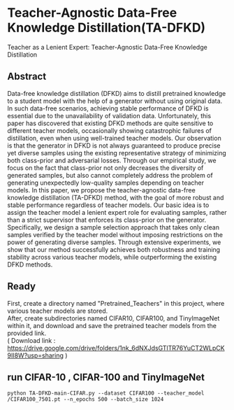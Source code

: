 # Teacher-Agnostic Data-Free Knowledge Distillation(TA-DFKD)

Teacher as a Lenient Expert: Teacher-Agnostic Data-Free Knowledge Distillation

## Abstract 
Data-free knowledge distillation (DFKD) aims to distill pretrained knowledge to a student model with the help of a generator without using original data. In such data-free scenarios, achieving stable performance of DFKD is essential due to the unavailability of validation data. Unfortunately, this paper has discovered that existing DFKD methods are quite sensitive to different teacher models, occasionally showing catastrophic failures of distillation, even when using well-trained teacher models. Our observation is that the generator in DFKD is not always guaranteed to produce precise yet diverse samples using the existing representative strategy of minimizing both class-prior and adversarial losses. Through our empirical study, we focus on the fact that class-prior not only decreases the diversity of generated samples, but also cannot completely address the problem of generating unexpectedly low-quality samples depending on teacher models. In this paper, we propose the teacher-agnostic data-free knowledge distillation (TA-DFKD) method, with the goal of more robust and stable performance regardless of teacher models. Our basic idea is to assign the teacher model a lenient expert role for evaluating samples, rather than a strict supervisor that enforces its class-prior on the generator. Specifically, we design a sample selection approach that takes only clean samples verified by the teacher model without imposing restrictions on the power of generating diverse samples. Through extensive experiments, we show that our method successfully achieves both robustness and training stability across various teacher models, while outperforming the existing DFKD methods.

## Ready 
First, create a directory named "Pretrained_Teachers" in this project, where various teacher models are stored.</br>
After, create subdirectories named CIFAR10, CIFAR100, and TinyImageNet within it, and download and save the pretrained teacher models from the provided link.</br>
( Download link : https://drive.google.com/drive/folders/1nk_6dNXJdsGTlTR76YuCT2WLpCK9II8W?usp=sharing )

## run CIFAR-10 , CIFAR-100 and TinyImageNet 

```
python TA-DFKD-main-CIFAR.py --dataset CIFAR100 --teacher_model /CIFAR100_7501.pt --n_epochs 500 --batch_size 1024
```






